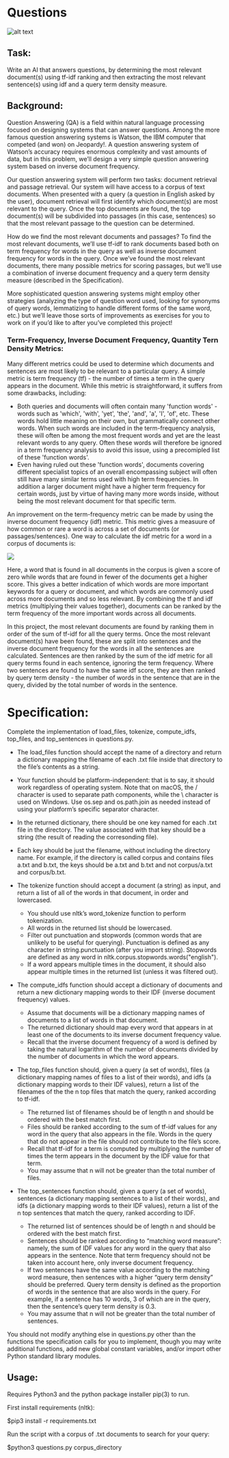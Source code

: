 # Questions

![alt text](https://github.com/joeychu1513/Harvard-Artificial-Intelligence-with-Python/blob/main/Project%20Language%20-%20Questions/questions.png?raw=true)

## Task:

Write an AI that answers questions, by determining the most relevant document(s) using tf-idf ranking and then extracting the most relevant sentence(s) using idf and a query term density measure.


## Background:

Question Answering (QA) is a field within natural language processing focused on designing systems that can answer questions. Among the more famous question answering systems is Watson, the IBM computer that competed (and won) on Jeopardy!. A question answering system of Watson’s accuracy requires enormous complexity and vast amounts of data, but in this problem, we’ll design a very simple question answering system based on inverse document frequency.

Our question answering system will perform two tasks: document retrieval and passage retrieval. Our system will have access to a corpus of text documents. When presented with a query (a question in English asked by the user), document retrieval will first identify which document(s) are most relevant to the query. Once the top documents are found, the top document(s) will be subdivided into passages (in this case, sentences) so that the most relevant passage to the question can be determined.

How do we find the most relevant documents and passages? To find the most relevant documents, we’ll use tf-idf to rank documents based both on term frequency for words in the query as well as inverse document frequency for words in the query. Once we’ve found the most relevant documents, there many possible metrics for scoring passages, but we’ll use a combination of inverse document frequency and a query term density measure (described in the Specification).

More sophisticated question answering systems might employ other strategies (analyzing the type of question word used, looking for synonyms of query words, lemmatizing to handle different forms of the same word, etc.) but we’ll leave those sorts of improvements as exercises for you to work on if you’d like to after you’ve completed this project!


### Term-Frequency, Inverse Document Frequency, Quantity Tern Density Metrics:

Many different metrics could be used to determine which documents and sentences are most likely to be relevant to a particular query. A simple metric is term frequency (tf) - the number of times a term in the query appears in the document. While this metric is straightforward, it suffers from some drawbacks, including:

  * Both queries and documents will often contain many 'function words' - words such as 'which', 'with', 'yet', 'the', 'and', 'a', 'I', 'of', etc. These words hold little meaning on their own, but grammatically connect other words. When such words are included in the term-frequency analysis, these will often be among the most frequent words and yet are the least relevant words to any query. Often these words will therefore be ignored in a term frequency analysis to avoid this issue, using a precomipled list of these 'function words'.
  * Even having ruled out these 'function words', documents covering different specialist topics of an overall encompassing subject will often still have many similar terms used with high term frequencies. In addition a larger document might have a higher term frequency for certain words, just by virtue of having many more words inside, without being the most relevant document for that specific term.

An improvement on the term-frequency metric can be made by using the inverse document frequency (idf) metric. This metric gives a measuure of how common or rare a word is across a set of documents (or passages/sentences). One way to calculate the idf metric for a word in a corpus of documents is:

<img src="https://render.githubusercontent.com/render/math?math=idf(word) = \ln \frac{Number \hspace{0.1cm} of \hspace{0.1cm} Docs \hspace{0.1cm} in \hspace{0.1cm} Corpus}{Number \hspace{0.1cm} of \hspace{0.1cm} Docs \hspace{0.1cm} Containing \hspace{0.1cm} Word}">

Here, a word that is found in all documents in the corpus is given a score of zero while words that are found in fewer of the documents get a higher score. This gives a better indication of which words are more important keywords for a query or document, and which words are commonly used across more documents and so less relevant. By combining the tf and idf metrics (multiplying their values together), documents can be ranked by the term frequency of the more important words across all documents.

In this project, the most relevant documents are found by ranking them in order of the sum of tf-idf for all the query terms. Once the most relevant document(s) have been found, these are split into sentences and the inverse document frequency for the words in all the sentences are calculated. Sentences are then ranked by the sum of the idf metric for all query terms found in each sentence, ignoring the term frequency. Where two sentences are found to have the same idf score, they are then ranked by query term density - the number of words in the sentence that are in the query, divided by the total number of words in the sentence.


# Specification:

Complete the implementation of load_files, tokenize, compute_idfs, top_files, and top_sentences in questions.py.

*  The load_files function should accept the name of a directory and return a dictionary mapping the filename of each .txt file inside that directory to the file’s contents as a string.
  * Your function should be platform-independent: that is to say, it should work regardless of operating system. Note that on macOS, the / character is used to separate path components, while the \ character is used on Windows. Use os.sep and os.path.join as needed instead of using your platform’s specific separator character.
  * In the returned dictionary, there should be one key named for each .txt file in the directory. The value associated with that key should be a string (the result of reading the corresonding file).
  * Each key should be just the filename, without including the directory name. For example, if the directory is called corpus and contains files a.txt and b.txt, the keys should be a.txt and b.txt and not corpus/a.txt and corpus/b.txt.

* The tokenize function should accept a document (a string) as input, and return a list of all of the words in that document, in order and lowercased.
  * You should use nltk’s word_tokenize function to perform tokenization.
  * All words in the returned list should be lowercased.
  * Filter out punctuation and stopwords (common words that are unlikely to be useful for querying). Punctuation is defined as any character in string.punctuation (after you import string). Stopwords are defined as any word in nltk.corpus.stopwords.words("english").
  * If a word appears multiple times in the document, it should also appear multiple times in the returned list (unless it was filtered out).

* The compute_idfs function should accept a dictionary of documents and return a new dictionary mapping words to their IDF (inverse document frequency) values.
  * Assume that documents will be a dictionary mapping names of documents to a list of words in that document.
  * The returned dictionary should map every word that appears in at least one of the documents to its inverse document frequency value.
  * Recall that the inverse document frequency of a word is defined by taking the natural logarithm of the number of documents divided by the number of documents in which the word appears.

* The top_files function should, given a query (a set of words), files (a dictionary mapping names of files to a list of their words), and idfs (a dictionary mapping words to their IDF values), return a list of the filenames of the the n top files that match the query, ranked according to tf-idf.
  * The returned list of filenames should be of length n and should be ordered with the best match first.
  * Files should be ranked according to the sum of tf-idf values for any word in the query that also appears in the file. Words in the query that do not appear in the file should not contribute to the file’s score.
  * Recall that tf-idf for a term is computed by multiplying the number of times the term appears in the document by the IDF value for that term.
  * You may assume that n will not be greater than the total number of files.

* The top_sentences function should, given a query (a set of words), sentences (a dictionary mapping sentences to a list of their words), and idfs (a dictionary mapping words to their IDF values), return a list of the n top sentences that match the query, ranked according to IDF.
  * The returned list of sentences should be of length n and should be ordered with the best match first.
  * Sentences should be ranked according to “matching word measure”: namely, the sum of IDF values for any word in the query that also appears in the sentence. Note that term frequency should not be taken into account here, only inverse document frequency.
  * If two sentences have the same value according to the matching word measure, then sentences with a higher “query term density” should be preferred. Query term density is defined as the proportion of words in the sentence that are also words in the query. For example, if a sentence has 10 words, 3 of which are in the query, then the sentence’s query term density is 0.3.
  * You may assume that n will not be greater than the total number of sentences.

You should not modify anything else in questions.py other than the functions the specification calls for you to implement, though you may write additional functions, add new global constant variables, and/or import other Python standard library modules.


## Usage:

Requires Python3 and the python package installer pip(3) to run.

First install requirements (nltk):

$pip3 install -r requirements.txt

Run the script with a corpus of .txt documents to search for your query:

$python3 questions.py corpus_directory


